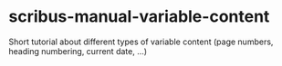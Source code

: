 # scribus-manual-variable-content
Short tutorial about different types of variable content (page numbers, heading numbering, current date, ...)
